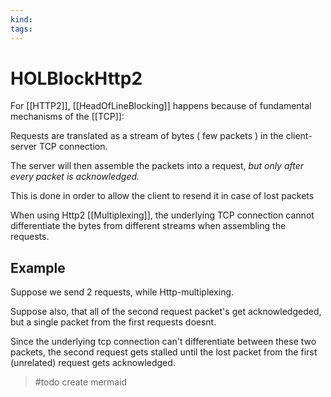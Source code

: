 ```yaml
---
kind:
tags:
---
```


# HOLBlockHttp2

For \[\[HTTP2]], \[\[HeadOfLineBlocking]] happens because of fundamental mechanisms of the \[\[TCP]]:

Requests are translated as a stream of bytes ( few packets ) in the client-server TCP connection.

The server will then assemble the packets into a request, *but only after every packet is acknowledged.*

This is done in order to allow the client to resend it in case of lost packets

When using Http2 \[\[Multiplexing]], the underlying TCP connection cannot differentiate the bytes from different streams when assembling the requests.

## Example

Suppose we send 2 requests, while Http-multiplexing.

Suppose also, that all of the second request packet's get acknowledgeded, but a single packet from the first requests doesnt.

Since the underlying tcp connection can't differentiate between these two packets, the second request gets stalled until the lost packet from the first (unrelated) request gets acknowledged.

> \#todo create mermaid
